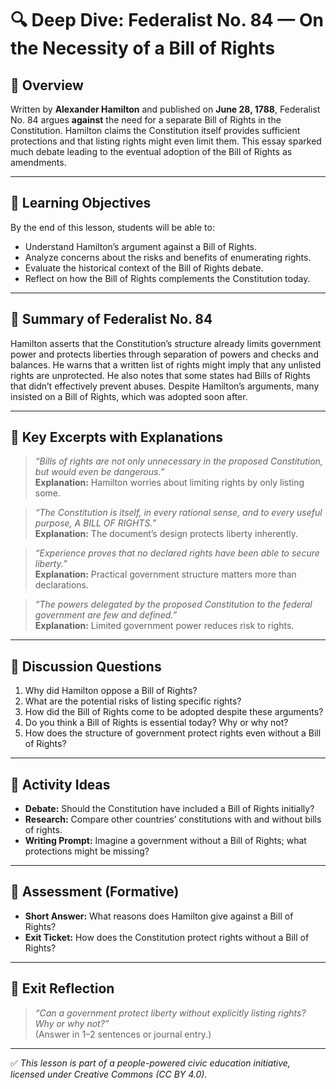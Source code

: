 # 🔍 Deep Dive: Federalist No. 84 — On the Necessity of a Bill of Rights

## 🧭 Overview

Written by **Alexander Hamilton** and published on **June 28, 1788**, Federalist No. 84 argues **against** the need for a separate Bill of Rights in the Constitution. Hamilton claims the Constitution itself provides sufficient protections and that listing rights might even limit them. This essay sparked much debate leading to the eventual adoption of the Bill of Rights as amendments.

---

## 🎯 Learning Objectives

By the end of this lesson, students will be able to:  
- Understand Hamilton’s argument against a Bill of Rights.  
- Analyze concerns about the risks and benefits of enumerating rights.  
- Evaluate the historical context of the Bill of Rights debate.  
- Reflect on how the Bill of Rights complements the Constitution today.

---

## 📘 Summary of Federalist No. 84

Hamilton asserts that the Constitution’s structure already limits government power and protects liberties through separation of powers and checks and balances. He warns that a written list of rights might imply that any unlisted rights are unprotected. He also notes that some states had Bills of Rights that didn’t effectively prevent abuses. Despite Hamilton’s arguments, many insisted on a Bill of Rights, which was adopted soon after.

---

## 📖 Key Excerpts with Explanations

> *“Bills of rights are not only unnecessary in the proposed Constitution, but would even be dangerous.”*  
**Explanation:** Hamilton worries about limiting rights by only listing some.

> *“The Constitution is itself, in every rational sense, and to every useful purpose, A BILL OF RIGHTS.”*  
**Explanation:** The document’s design protects liberty inherently.

> *“Experience proves that no declared rights have been able to secure liberty.”*  
**Explanation:** Practical government structure matters more than declarations.

> *“The powers delegated by the proposed Constitution to the federal government are few and defined.”*  
**Explanation:** Limited government power reduces risk to rights.

---

## 💬 Discussion Questions

1. Why did Hamilton oppose a Bill of Rights?  
2. What are the potential risks of listing specific rights?  
3. How did the Bill of Rights come to be adopted despite these arguments?  
4. Do you think a Bill of Rights is essential today? Why or why not?  
5. How does the structure of government protect rights even without a Bill of Rights?

---

## 🧪 Activity Ideas

- **Debate:** Should the Constitution have included a Bill of Rights initially?  
- **Research:** Compare other countries’ constitutions with and without bills of rights.  
- **Writing Prompt:** Imagine a government without a Bill of Rights; what protections might be missing?

---

## 📎 Assessment (Formative)

- **Short Answer:** What reasons does Hamilton give against a Bill of Rights?  
- **Exit Ticket:** How does the Constitution protect rights without a Bill of Rights?

---

## 🏁 Exit Reflection

> *“Can a government protect liberty without explicitly listing rights? Why or why not?”*  
(Answer in 1–2 sentences or journal entry.)

---

✅ *This lesson is part of a people-powered civic education initiative, licensed under Creative Commons (CC BY 4.0).*
